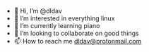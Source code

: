 - 👋 Hi, I’m @dldav
- 👀 I’m interested in everything linux
- 🌱 I’m currently learning piano
- 💞️ I’m looking to collaborate on good things
- 📫 How to reach me dldav@protonmail.com

<!---
dldav/dldav is a ✨ special ✨ repository because its `README.md` (this file) appears on your GitHub profile.
You can click the Preview link to take a look at your changes.
--->
